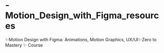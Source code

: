 # -Motion_Design_with_Figma_resources
✨Motion Design with Figma: Animations, Motion Graphics, UX/UI✨Zero to Mastery ✨ Course
